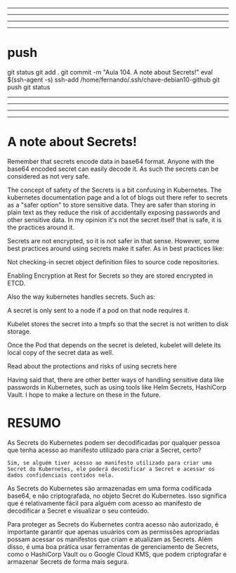 
------------------------------------------------------------------------------------------------------------------------------------------------------
------------------------------------------------------------------------------------------------------------------------------------------------------
------------------------------------------------------------------------------------------------------------------------------------------------------
------------------------------------------------------------------------------------------------------------------------------------------------------
# push

git status
git add .
git commit -m "Aula 104. A note about Secrets!"
eval $(ssh-agent -s)
ssh-add /home/fernando/.ssh/chave-debian10-github
git push
git status




------------------------------------------------------------------------------------------------------------------------------------------------------
------------------------------------------------------------------------------------------------------------------------------------------------------
------------------------------------------------------------------------------------------------------------------------------------------------------
------------------------------------------------------------------------------------------------------------------------------------------------------
# A note about Secrets!
Remember that secrets encode data in base64 format. Anyone with the base64 encoded secret can easily decode it. As such the secrets can be considered as not very safe.

The concept of safety of the Secrets is a bit confusing in Kubernetes. The kubernetes documentation page and a lot of blogs out there refer to secrets as a "safer option" to store sensitive data. They are safer than storing in plain text as they reduce the risk of accidentally exposing passwords and other sensitive data. In my opinion it's not the secret itself that is safe, it is the practices around it. 

Secrets are not encrypted, so it is not safer in that sense. However, some best practices around using secrets make it safer. As in best practices like:

Not checking-in secret object definition files to source code repositories.

Enabling Encryption at Rest for Secrets so they are stored encrypted in ETCD. 



Also the way kubernetes handles secrets. Such as:

A secret is only sent to a node if a pod on that node requires it.

Kubelet stores the secret into a tmpfs so that the secret is not written to disk storage.

Once the Pod that depends on the secret is deleted, kubelet will delete its local copy of the secret data as well.

Read about the protections and risks of using secrets here



Having said that, there are other better ways of handling sensitive data like passwords in Kubernetes, such as using tools like Helm Secrets, HashiCorp Vault. I hope to make a lecture on these in the future.











# RESUMO
As Secrets do Kubernetes podem ser decodificadas por qualquer pessoa que tenha acesso ao manifesto utilizado para criar a Secret, certo?

    Sim, se alguém tiver acesso ao manifesto utilizado para criar uma Secret do Kubernetes, ele poderá decodificar a Secret e acessar os dados confidenciais contidos nela.

As Secrets do Kubernetes são armazenadas em uma forma codificada base64, e não criptografada, no objeto Secret do Kubernetes. Isso significa que é relativamente fácil para alguém com acesso ao manifesto de decodificar a Secret e visualizar o seu conteúdo.

Para proteger as Secrets do Kubernetes contra acesso não autorizado, é importante garantir que apenas usuários com as permissões apropriadas possam acessar os manifestos que criam e atualizam as Secrets. Além disso, é uma boa prática usar ferramentas de gerenciamento de Secrets, como o HashiCorp Vault ou o Google Cloud KMS, que podem criptografar e armazenar Secrets de forma mais segura.